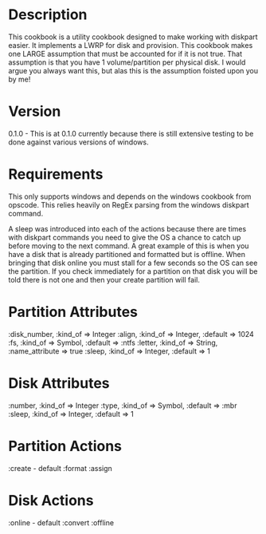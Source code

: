 Description
===========

This cookbook is a utility cookbook designed to make working with diskpart easier.  It implements a LWRP for
disk and provision.  This cookbook makes one LARGE assumption that must be accounted for if it is not true.  That
assumption is that you have 1 volume/partition per physical disk.  I would argue you always want this, but alas this
is the assumption foisted upon you by me!

Version
======

0.1.0 - This is at 0.1.0 currently because there is still extensive testing to be done against various versions of
windows.

Requirements
============

This only supports windows and depends on the windows cookbook from opscode.  This relies heavily on RegEx parsing
from the windows diskpart command.

A sleep was introduced into each of the actions because there are times with diskpart commands you need to give the OS a
chance to catch up before moving to the next command.  A great example of this is when you have a disk that is already
partitioned and formatted but is offline.  When bringing that disk online you must stall for a few seconds so the OS can
see the partition.  If you check immediately for a partition on that disk you will be told there is not one and then your create partition will fail.

Partition Attributes
====================

:disk_number, :kind_of => Integer
:align, :kind_of => Integer, :default => 1024
:fs, :kind_of => Symbol, :default => :ntfs
:letter, :kind_of => String, :name_attribute => true
:sleep, :kind_of => Integer, :default => 1

Disk Attributes
===============

:number, :kind_of => Integer
:type, :kind_of => Symbol, :default => :mbr
:sleep, :kind_of => Integer, :default => 1

Partition Actions
=================

:create - default
:format
:assign

Disk Actions
============

:online - default
:convert
:offline
